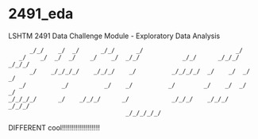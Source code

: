 # 2491_eda
LSHTM 2491 Data Challenge Module - Exploratory Data Analysis

```
      _/_/    _/  _/      _/_/      _/                          _/            
   _/    _/  _/  _/    _/    _/  _/_/            _/_/      _/_/_/    _/_/_/   
      _/    _/_/_/_/    _/_/_/    _/          _/_/_/_/  _/    _/  _/    _/    
   _/          _/          _/    _/          _/        _/    _/  _/    _/     
_/_/_/_/      _/    _/_/_/      _/            _/_/_/    _/_/_/    _/_/_/      
                                 _/_/_/_/_/                              
```

DIFFERENT cool!!!!!!!!!!!!!!!!!!!

